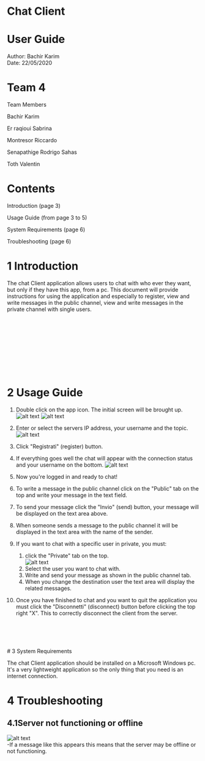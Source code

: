 
# Chat Client

# User Guide
Author: Bachir Karim  
Date: 22/05/2020
# Team 4







Team Members

Bachir Karim

Er raqioui Sabrina

Montresor Riccardo

Senapathige Rodrigo Sahas

Toth Valentin

# Contents

 Introduction        (page 3)

 Usage Guide (from page 3 to 5)

 System Requirements        (page 6)

 Troubleshooting        (page 6)

# 1 Introduction

The chat Client application allows users to chat with who ever they want, but only if they have this app,  from a pc.  This document will provide instructions for using the application and especially to register, view and write messages in the public channel, view and write messages in the private channel with single users.  
<br />
<br />
<br />
<br />
<br />
<br />
<br />
<br />
<br />
# 2 Usage Guide

1. Double click on the app icon. The initial screen will be brought up.  
![alt text](imgs/img1.png)
![alt text](imgs/gui1.PNG)
2. Enter or select the servers IP address, your username and the topic.  
![alt text](imgs/gui2.PNG)
3. Click &quot;Registrati&quot; (register) button.
4. If everything goes well the chat will appear with the connection status and your username on the bottom.
![alt text](imgs/unnamed.png)
5. Now you&#39;re logged in and ready to chat!
6. To write a message in the public channel click on the &quot;Public&quot; tab on the top and write your message in the text field.
7. To send your message click the &quot;Invio&quot; (send) button, your message will be displayed on the text area above.
8. When someone sends a message to the public channel it will be displayed in the text area with the name of the sender.
9. If you want to chat with a specific user in private, you must:
    1. click the &quot;Private&quot; tab on the top.  
    ![alt text](imgs/dad.PNG)
    2. Select the user you want to chat with.
    3. Write and send your message as shown in the public channel tab.
    4. When you change the destination user the text area will display the related messages.
 
10. Once you have finished to chat and you want to quit the application you must click the &quot;Disconnetti&quot; (disconnect) button before clicking the top right &quot;X&quot;.
This to correctly disconnect the client from the server.
<br />
<br />
<br />
<br />
# 3 System Requirements

The chat Client application should be installed on a Microsoft Windows pc.  It&#39;s a very lightweight application so the only thing that you need is an internet connection.

# 4 Troubleshooting

## 4.1Server not functioning or offline
![alt text](imgs/gui3.PNG)  
-If a message like this appears this means that the server may be offline or not functioning.
